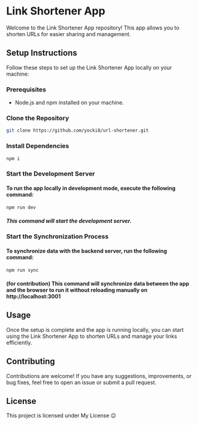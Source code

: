 # Link Shortener App

Welcome to the Link Shortener App repository! This app allows you to shorten URLs for easier sharing and management.

## Setup Instructions

Follow these steps to set up the Link Shortener App locally on your machine:

### Prerequisites

- Node.js and npm installed on your machine.

### Clone the Repository

```bash
git clone https://github.com/yocki8/url-shortener.git
```

### Install Dependencies
```bash
npm i
```

### Start the Development Server
#### To run the app locally in development mode, execute the following command:

```bash
npm run dev
```
##### This command will start the development server.

### Start the Synchronization Process
#### To synchronize data with the backend server, run the following command:

```bash
npm run sync
```
#### (for contribution) This command will synchronize data between the app and the browser to run it without reloading manually on http://localhost:3001


## Usage
Once the setup is complete and the app is running locally, you can start using the Link Shortener App to shorten URLs and manage your links efficiently.

## Contributing
Contributions are welcome! If you have any suggestions, improvements, or bug fixes, feel free to open an issue or submit a pull request.

## License
This project is licensed under My License 😉
